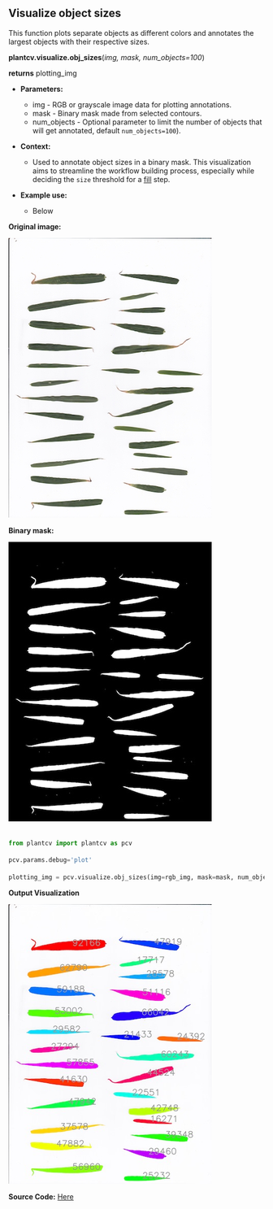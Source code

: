 ## Visualize object sizes

This function plots separate objects as different colors and annotates the largest objects with their respective sizes. 

**plantcv.visualize.obj_sizes**(*img, mask, num_objects=100*)

**returns** plotting_img 

- **Parameters:**
    - img         - RGB or grayscale image data for plotting annotations.
    - mask        - Binary mask made from selected contours.
    - num_objects - Optional parameter to limit the number of objects that will get annotated, default `num_objects=100`).

- **Context:**
    - Used to annotate object sizes in a binary mask. This visualization aims to streamline the workflow building process, 
    especially while deciding the `size` threshold for a [fill](fill.md) step.  
- **Example use:**
    - Below 

**Original image:**

![Screenshot](img/documentation_images//visualize_sizes/leaf_scan.jpg)

**Binary mask:**

![Screenshot](img/documentation_images/visualize_sizes/bin_mask.jpg)


```python

from plantcv import plantcv as pcv

pcv.params.debug='plot'

plotting_img = pcv.visualize.obj_sizes(img=rgb_img, mask=mask, num_objects=27)

```

**Output Visualization**

![Screenshot](img/documentation_images/visualize_sizes/annotated_leaf_sizes.jpg)


**Source Code:** [Here](https://github.com/danforthcenter/plantcv/blob/master/plantcv/plantcv/visualize/sizes.py)
